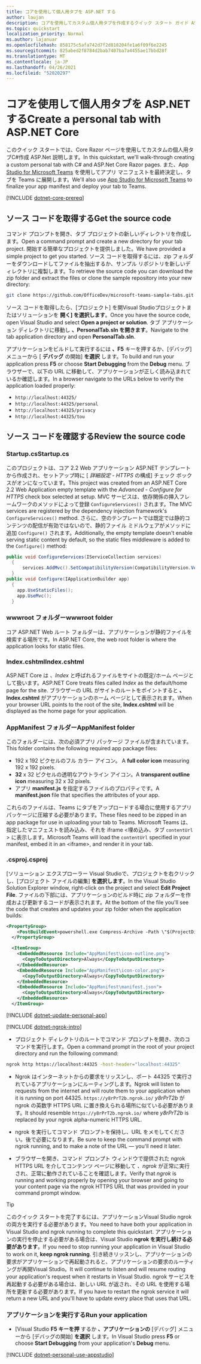 ```yaml
---
title: コアを使用して個人用タブを ASP.NET する
author: laujan
description: コアを使用してカスタム個人用タブを作成するクイック スタート ガイド ASP.NET です。
ms.topic: quickstart
localization_priority: Normal
ms.author: lajanuar
ms.openlocfilehash: 858175c5afa742d7f2d818204fe1a6f09f6e2245
ms.sourcegitcommit: 825abed2f8784d2bab7407ba7a4455ae17bbd28f
ms.translationtype: MT
ms.contentlocale: ja-JP
ms.lasthandoff: 04/26/2021
ms.locfileid: "52020297"
---
```

# <a name="create-a-personal-tab-with-aspnet-core"></a><span data-ttu-id="56c3d-103">コアを使用して個人用タブを ASP.NET する</span><span class="sxs-lookup"><span data-stu-id="56c3d-103">Create a personal tab with ASP.NET Core</span></span>

<span data-ttu-id="56c3d-104">このクイック スタートでは、Core Razor ページを使用してカスタムの個人用タブC#作成 ASP.Net 説明します。</span><span class="sxs-lookup"><span data-stu-id="56c3d-104">In this quickstart, we'll walk-through creating a custom personal tab with C# and ASP.Net Core Razor pages.</span></span> <span data-ttu-id="56c3d-105">また、App [Studio for Microsoft Teams](~/concepts/build-and-test/app-studio-overview.md) を使用してアプリ マニフェストを最終決定し、タブを Teams に展開します。</span><span class="sxs-lookup"><span data-stu-id="56c3d-105">We'll also use [App Studio for Microsoft Teams](~/concepts/build-and-test/app-studio-overview.md) to finalize your app manifest and deploy your tab to Teams.</span></span>

[!INCLUDE [dotnet-core-prereq](~/includes/tabs/dotnet-core-prereq.md)]

## <a name="get-the-source-code"></a><span data-ttu-id="56c3d-106">ソース コードを取得する</span><span class="sxs-lookup"><span data-stu-id="56c3d-106">Get the source code</span></span>

<span data-ttu-id="56c3d-107">コマンド プロンプトを開き、タブ プロジェクトの新しいディレクトリを作成します。</span><span class="sxs-lookup"><span data-stu-id="56c3d-107">Open a command prompt and create a new directory for your tab project.</span></span> <span data-ttu-id="56c3d-108">開始する簡単なプロジェクトを提供しました。</span><span class="sxs-lookup"><span data-stu-id="56c3d-108">We have provided a simple project to get you started.</span></span> <span data-ttu-id="56c3d-109">ソース コードを取得するには、zip フォルダーをダウンロードしてファイルを抽出するか、サンプル リポジトリを新しいディレクトリに複製します。</span><span class="sxs-lookup"><span data-stu-id="56c3d-109">To retrieve the source code you can download the zip folder and extract the files or clone the sample repository into your new directory:</span></span>

```bash
git clone https://github.com/OfficeDev/microsoft-teams-sample-tabs.git
```

<span data-ttu-id="56c3d-110">ソース コードを取得したら、[プロジェクト] を開Visual Studioプロジェクトまたはソリューションを **開く] を選択します**。</span><span class="sxs-lookup"><span data-stu-id="56c3d-110">Once you have the source code, open Visual Studio and select **Open a project or solution**.</span></span> <span data-ttu-id="56c3d-111">タブ アプリケーション ディレクトリに移動し **、PersonalTab.sln を開きます**。</span><span class="sxs-lookup"><span data-stu-id="56c3d-111">Navigate to the tab application directory and open **PersonalTab.sln**.</span></span>

<span data-ttu-id="56c3d-112">アプリケーションをビルドして実行するには **、F5** キーを押するか、[デバッグ] メニューから [ **デバッグ** の開始] **を選択** します。</span><span class="sxs-lookup"><span data-stu-id="56c3d-112">To build and run your application press **F5** or choose **Start Debugging** from the **Debug** menu.</span></span> <span data-ttu-id="56c3d-113">ブラウザーで、以下の URL に移動して、アプリケーションが正しく読み込まれているか確認します。</span><span class="sxs-lookup"><span data-stu-id="56c3d-113">In a browser navigate to the URLs below to verify the application loaded properly:</span></span>

- `http://localhost:44325/`
- `http://localhost:44325/personal`
- `http://localhost:44325/privacy`
- `http://localhost:44325/tou`

## <a name="review-the-source-code"></a><span data-ttu-id="56c3d-114">ソース コードを確認する</span><span class="sxs-lookup"><span data-stu-id="56c3d-114">Review the source code</span></span>

### <a name="startupcs"></a><span data-ttu-id="56c3d-115">Startup.cs</span><span class="sxs-lookup"><span data-stu-id="56c3d-115">Startup.cs</span></span>

<span data-ttu-id="56c3d-116">このプロジェクトは、コア 2.2 Web アプリケーション ASP.NET テンプレートから作成され、セットアップ時に [ *詳細設定 - HTTPS* の構成] チェック ボックスがオンになっています。</span><span class="sxs-lookup"><span data-stu-id="56c3d-116">This project was created from an ASP.NET Core 2.2 Web Application empty template with the *Advanced - Configure for HTTPS* check box selected at setup.</span></span> <span data-ttu-id="56c3d-117">MVC サービスは、依存関係の挿入フレームワークのメソッドによって登録 `ConfigureServices()` されます。</span><span class="sxs-lookup"><span data-stu-id="56c3d-117">The MVC services are registered by the dependency injection framework's `ConfigureServices()` method.</span></span> <span data-ttu-id="56c3d-118">さらに、空のテンプレートでは既定では静的コンテンツの配信が有効ではないので、静的ファイル ミドルウェアがメソッドに追加 `Configure()` されます。</span><span class="sxs-lookup"><span data-stu-id="56c3d-118">Additionally, the empty template doesn't enable serving static content by default, so the static files middleware is added to the `Configure()` method:</span></span>

```csharp
public void ConfigureServices(IServiceCollection services)
  {
      services.AddMvc().SetCompatibilityVersion(CompatibilityVersion.Version_2_2);
  }
public void Configure(IApplicationBuilder app)
  {
    app.UseStaticFiles();
    app.UseMvc();
  }
```

### <a name="wwwroot-folder"></a><span data-ttu-id="56c3d-119">wwwroot フォルダー</span><span class="sxs-lookup"><span data-stu-id="56c3d-119">wwwroot folder</span></span>

<span data-ttu-id="56c3d-120">コア ASP.NET Web ルート フォルダーは、アプリケーションが静的ファイルを検索する場所です。</span><span class="sxs-lookup"><span data-stu-id="56c3d-120">In ASP.NET Core, the web root folder is where the application looks for static files.</span></span>

### <a name="indexcshtml"></a><span data-ttu-id="56c3d-121">Index.cshtml</span><span class="sxs-lookup"><span data-stu-id="56c3d-121">Index.cshtml</span></span>

<span data-ttu-id="56c3d-122">ASP.NET Core は *、Index* と呼ばれるファイルをサイトの既定/ホーム ページとして扱います。</span><span class="sxs-lookup"><span data-stu-id="56c3d-122">ASP.NET Core treats files called *Index* as the default/home page for the site.</span></span> <span data-ttu-id="56c3d-123">ブラウザーの URL がサイトのルートをポイントすると **、Index.cshtml** がアプリケーションのホーム ページとして表示されます。</span><span class="sxs-lookup"><span data-stu-id="56c3d-123">When your browser URL points to the root of the site, **Index.cshtml** will be displayed as the home page for your application.</span></span>

### <a name="appmanifest-folder"></a><span data-ttu-id="56c3d-124">AppManifest フォルダー</span><span class="sxs-lookup"><span data-stu-id="56c3d-124">AppManifest folder</span></span>

<span data-ttu-id="56c3d-125">このフォルダーには、次の必須アプリ パッケージ ファイルが含まれています。</span><span class="sxs-lookup"><span data-stu-id="56c3d-125">This folder contains the following required app package files:</span></span>

- <span data-ttu-id="56c3d-126">192 x 192 ピクセルのフル カラー アイコン。 </span><span class="sxs-lookup"><span data-stu-id="56c3d-126">A **full color icon** measuring 192 x 192 pixels.</span></span>
- <span data-ttu-id="56c3d-127">**32** x 32 ピクセルの透明なアウトライン アイコン。</span><span class="sxs-lookup"><span data-stu-id="56c3d-127">A **transparent outline icon** measuring 32 x 32 pixels.</span></span>
- <span data-ttu-id="56c3d-128">アプリ **manifest.js** を指定するファイルのプロパティです。</span><span class="sxs-lookup"><span data-stu-id="56c3d-128">A **manifest.json** file that specifies the attributes of your app.</span></span>

<span data-ttu-id="56c3d-129">これらのファイルは、Teams にタブをアップロードする場合に使用するアプリ パッケージに圧縮する必要があります。</span><span class="sxs-lookup"><span data-stu-id="56c3d-129">These files need to be zipped in an app package for use in uploading your tab to Teams.</span></span> <span data-ttu-id="56c3d-130">Microsoft Teams は、指定したマニフェストを読み込み、それを iframe <埋め込み、タブ `contentUrl` \> に表示します。</span><span class="sxs-lookup"><span data-stu-id="56c3d-130">Microsoft Teams will load the `contentUrl` specified in your manifest, embed it in an <iframe\>, and render it in your tab.</span></span>

### <a name="csproj"></a><span data-ttu-id="56c3d-131">.csproj</span><span class="sxs-lookup"><span data-stu-id="56c3d-131">.csproj</span></span>

<span data-ttu-id="56c3d-132">[ソリューション エクスプローラー Visual Studioで、プロジェクトを右クリックし、[プロジェクト ファイルの編集] **を選択します**。</span><span class="sxs-lookup"><span data-stu-id="56c3d-132">In the Visual Studio Solution Explorer window, right-click on the project and select **Edit Project File**.</span></span> <span data-ttu-id="56c3d-133">ファイルの下部には、アプリケーションのビルド時に zip フォルダーを作成および更新するコードが表示されます。</span><span class="sxs-lookup"><span data-stu-id="56c3d-133">At the bottom of the file you'll see the code that creates and updates your zip folder when the application builds:</span></span>

```xml
<PropertyGroup>
    <PostBuildEvent>powershell.exe Compress-Archive -Path \"$(ProjectDir)AppManifest\*\" -DestinationPath \"$(TargetDir)tab.zip\" -Force</PostBuildEvent>
  </PropertyGroup>

  <ItemGroup>
    <EmbeddedResource Include="AppManifest\icon-outline.png">
      <CopyToOutputDirectory>Always</CopyToOutputDirectory>
    </EmbeddedResource>
    <EmbeddedResource Include="AppManifest\icon-color.png">
      <CopyToOutputDirectory>Always</CopyToOutputDirectory>
    </EmbeddedResource>
    <EmbeddedResource Include="AppManifest\manifest.json">
      <CopyToOutputDirectory>Always</CopyToOutputDirectory>
    </EmbeddedResource>
  </ItemGroup>
```

[!INCLUDE  [dotnet-update-personal-app](~/includes/tabs/dotnet-update-personal-app.md)]

[!INCLUDE [dotnet-ngrok-intro](~/includes/tabs/dotnet-ngrok-intro.md)]

- <span data-ttu-id="56c3d-134">プロジェクト ディレクトリのルートでコマンド プロンプトを開き、次のコマンドを実行します。</span><span class="sxs-lookup"><span data-stu-id="56c3d-134">Open a command prompt in the root of your project directory and run the following command:</span></span>

```bash
ngrok http https://localhost:44325 -host-header="localhost:44325"
```

- <span data-ttu-id="56c3d-135">Ngrok はインターネットからの要求をリッスンし、ポート 44325 で実行されているアプリケーションにルーティングします。</span><span class="sxs-lookup"><span data-stu-id="56c3d-135">Ngrok will listen to requests from the internet and will route them to your application when it is running on port 44325.</span></span>  <span data-ttu-id="56c3d-136">`https://y8rPrT2b.ngrok.io/` *y8rPrT2b* が ngrok の英数字 HTTPS URL に置き換えられる場所に似ている必要があります。</span><span class="sxs-lookup"><span data-stu-id="56c3d-136">It should resemble `https://y8rPrT2b.ngrok.io/` where *y8rPrT2b* is replaced by your ngrok alpha-numeric HTTPS URL.</span></span>

- <span data-ttu-id="56c3d-137">ngrok を実行してコマンド プロンプトを保持し、URL をメモしてください。後で必要になります。</span><span class="sxs-lookup"><span data-stu-id="56c3d-137">Be sure to keep the command prompt with ngrok running, and to make a note of the URL — you'll need it later.</span></span>

- <span data-ttu-id="56c3d-138">ブラウザーを開き、コマンド プロンプト ウィンドウで提供された ngrok HTTPS URL を介してコンテンツ ページに移動して *、ngrok* が正常に実行され、正常に動作されていることを確認します。</span><span class="sxs-lookup"><span data-stu-id="56c3d-138">Verify that *ngrok* is running and working properly by opening your browser and going to your content page via the ngrok HTTPS URL that was provided in your command prompt window.</span></span>

>[!TIP]
><span data-ttu-id="56c3d-139">このクイック スタートを完了するには、アプリケーションVisual Studio ngrok の両方を実行する必要があります。</span><span class="sxs-lookup"><span data-stu-id="56c3d-139">You need to have both your application in Visual Studio and ngrok running to complete this quickstart.</span></span> <span data-ttu-id="56c3d-140">アプリケーションの実行を停止する必要がある場合は、Visual Studio **ngrok を実行し続ける必要があります**。</span><span class="sxs-lookup"><span data-stu-id="56c3d-140">If you need to stop running your application in Visual Studio to work on it, **keep ngrok running**.</span></span> <span data-ttu-id="56c3d-141">引き続きリッスンし、アプリケーションの要求がアプリケーションで再起動されると、アプリケーションの要求のルーティングが再開Visual Studio。</span><span class="sxs-lookup"><span data-stu-id="56c3d-141">It will continue to listen and will resume routing your application's request when it restarts in Visual Studio.</span></span> <span data-ttu-id="56c3d-142">ngrok サービスを再起動する必要がある場合は、新しい URL が返され、その URL を使用する場所を更新する必要があります。</span><span class="sxs-lookup"><span data-stu-id="56c3d-142">If you have to restart the ngrok service it will return a new URL and you'll have to update every place that uses that URL.</span></span>

### <a name="run-your-application"></a><span data-ttu-id="56c3d-143">アプリケーションを実行する</span><span class="sxs-lookup"><span data-stu-id="56c3d-143">Run your application</span></span>

- <span data-ttu-id="56c3d-144">[Visual Studio **F5 キーを押** するか **、アプリケーションの** [デバッグ] メニューから [デバッグの開始] **を選択** します。</span><span class="sxs-lookup"><span data-stu-id="56c3d-144">In Visual Studio press **F5** or choose **Start Debugging** from your application's **Debug** menu.</span></span>

[!INCLUDE [dotnet-personal-use-appstudio](~/includes/tabs/dotnet-personal-use-appstudio.md)]
